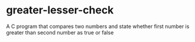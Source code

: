# greater-lesser-check
A C program that compares two numbers and state whether first number is greater than second number as true or false
